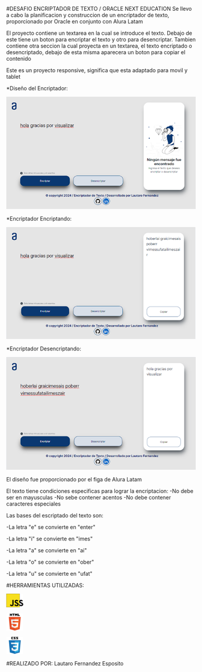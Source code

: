 #DESAFIO ENCRIPTADOR DE TEXTO / ORACLE NEXT EDUCATION
Se llevo a cabo la planificacion y construccion de un encriptador de texto, proporcionado por Oracle en conjunto con Alura Latam

El proyecto contiene un textarea en la cual se introduce el texto. Debajo de este tiene un boton para encriptar el texto y otro para desencriptar. Tambien contiene otra seccion la cual proyecta en un textarea, el texto encriptado o desencriptado, debajo de esta misma aparecera un boton para copiar el contenido

Este es un proyecto responsive, significa que esta adaptado para movil y tablet

*Diseño del Encriptador:

![Encriptador](./assets/encriptador-preview.png)

*Encriptador Encriptando:

![Encriptador](./assets/encriptador-encriptado.png)

*Encriptador Desencriptando:

![Encriptador](./assets/encriptador-desencriptado.png)

El diseño fue proporcionado por el figa de Alura Latam

El texto tiene condiciones especificas para lograr la encriptacion:
-No debe ser en mayusculas
-No sebe contener acentos
-No debe contener caracteres especiales

Las bases del escriptado del texto son:

-La letra "e" se convierte en "enter"

-La letra "i" se convierte en "imes"

-La letra "a" se convierte en "ai"

-La letra "o" se convierte en "ober"

-La letra "u" se convierte en "ufat"


#HERRAMIENTAS UTILIZADAS:

![imagen](./assets/jss-logo.png)

![imagen](./assets/html5-logo.png)

![imagen](./assets/css-logo.png)

#REALIZADO POR:
Lautaro Fernandez Esposito
